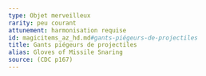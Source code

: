 ```yaml
---
type: Objet merveilleux
rarity: peu courant
attunement: harmonisation requise
id: magicitems_az_hd.md#gants-piégeurs-de-projectiles
title: Gants piégeurs de projectiles
alias: Gloves of Missile Snaring
source: (CDC p167)
---
```


